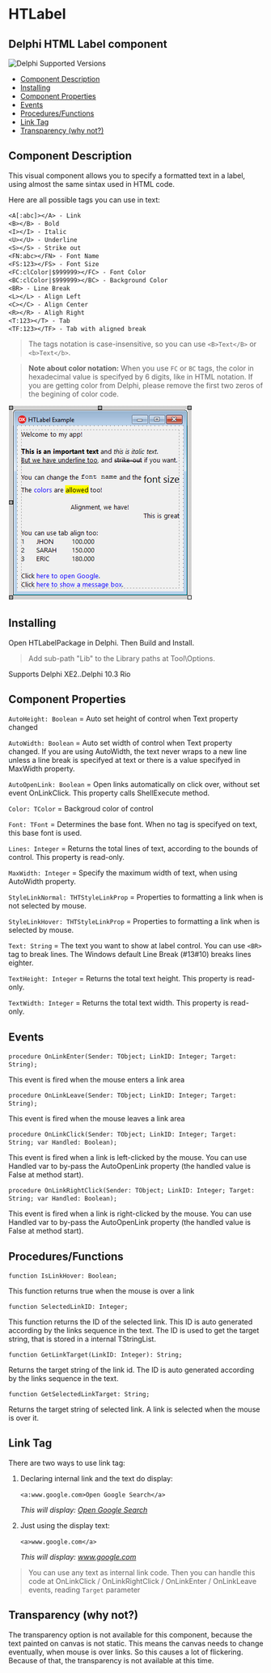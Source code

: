 # HTLabel
## Delphi HTML Label component

![Delphi Supported Versions](https://img.shields.io/badge/Delphi%20Supported%20Versions-XE2..10.3%20Rio-blue.svg)

- [Component Description](#component-description)
- [Installing](#installing)
- [Component Properties](#component-properties)
- [Events](#events)
- [Procedures/Functions](#proceduresfunctions)
- [Link Tag](#link-tag)
- [Transparency (why not?)](#transparency-why-not)

## Component Description

This visual component allows you to specify a formatted text in a label, using almost the same sintax used in HTML code.

Here are all possible tags you can use in text:

```
<A[:abc]></A> - Link
<B></B> - Bold
<I></I> - Italic
<U></U> - Underline
<S></S> - Strike out
<FN:abc></FN> - Font Name
<FS:123></FS> - Font Size
<FC:clColor|$999999></FC> - Font Color
<BC:clColor|$999999></BC> - Background Color
<BR> - Line Break
<L></L> - Align Left
<C></C> - Align Center
<R></R> - Aligh Right
<T:123></T> - Tab
<TF:123></TF> - Tab with aligned break
```

> The tags notation is case-insensitive, so you can use `<B>Text</B>` or `<b>Text</b>`.

> **Note about color notation:**
> When you use `FC` or `BC` tags, the color in hexadecimal value is specifyed by 6 digits, like in HTML notation. If you are getting color from Delphi, please remove the first two zeros of the begining of color code.

![Design-time example](images/htlabel_print.png)

## Installing

Open HTLabelPackage in Delphi. Then Build and Install.

> Add sub-path "Lib" to the Library paths at Tool\Options.

Supports Delphi XE2..Delphi 10.3 Rio

## Component Properties

`AutoHeight: Boolean` = Auto set height of control when Text property changed

`AutoWidth: Boolean` = Auto set width of control when Text property changed.
If you are using AutoWidth, the text never wraps to a new line unless a line break is specifyed at text or there is a value specifyed in MaxWidth property.

`AutoOpenLink: Boolean` = Open links automatically on click over, without set event OnLinkClick.
This property calls ShellExecute method.

`Color: TColor` = Backgroud color of control

`Font: TFont` = Determines the base font. When no tag is specifyed on text, this base font is used.

`Lines: Integer` = Returns the total lines of text, according to the bounds of control. This property is read-only.

`MaxWidth: Integer` = Specify the maximum width of text, when using AutoWidth property.

`StyleLinkNormal: THTStyleLinkProp` = Properties to formatting a link when is not selected by mouse.

`StyleLinkHover: THTStyleLinkProp` = Properties to formatting a link when is selected by mouse.

`Text: String` = The text you want to show at label control. You can use `<BR>` tag to break lines. The Windows default Line Break (#13#10) breaks lines eighter.

`TextHeight: Integer` = Returns the total text height. This property is read-only.

`TextWidth: Integer` = Returns the total text width. This property is read-only.

## Events

```delphi
procedure OnLinkEnter(Sender: TObject; LinkID: Integer; Target: String);
```
This event is fired when the mouse enters a link area

```delphi
procedure OnLinkLeave(Sender: TObject; LinkID: Integer; Target: String);
```
This event is fired when the mouse leaves a link area

```delphi
procedure OnLinkClick(Sender: TObject; LinkID: Integer; Target: String; var Handled: Boolean);
```
This event is fired when a link is left-clicked by the mouse. You can use Handled var to by-pass the AutoOpenLink property (the handled value is False at method start).

```delphi
procedure OnLinkRightClick(Sender: TObject; LinkID: Integer; Target: String; var Handled: Boolean);
```
This event is fired when a link is right-clicked by the mouse. You can use Handled var to by-pass the AutoOpenLink property (the handled value is False at method start).

## Procedures/Functions

```delphi
function IsLinkHover: Boolean;
```
This function returns true when the mouse is over a link

```delphi
function SelectedLinkID: Integer;
```
This function returns the ID of the selected link. This ID is auto generated according by the links sequence in the text. The ID is used to get the target string, that is stored in a internal TStringList.

```delphi
function GetLinkTarget(LinkID: Integer): String;
```
Returns the target string of the link id. The ID is auto generated according by the links sequence in the text.

```delphi
function GetSelectedLinkTarget: String;
```
Returns the target string of selected link. A link is selected when the mouse is over it.

## Link Tag

There are two ways to use link tag:

1. Declaring internal link and the text do display:

   `<a:www.google.com>Open Google Search</a>`

   *This will display: [Open Google Search](http://www.google.com)*

2. Just using the display text:

   `<a>www.google.com</a>`

   *This will display: www.google.com*

> You can use any text as internal link code. Then you can handle this code at OnLinkClick / OnLinkRightClick / OnLinkEnter / OnLinkLeave events, reading `Target` parameter

## Transparency (why not?)

The transparency option is not available for this component, because the text painted on canvas is not static. This means the canvas needs to change eventually, when mouse is over links. So this causes a lot of flickering. Because of that, the transparency is not available at this time.
